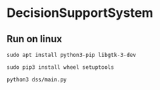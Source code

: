 # DecisionSupportSystem

## Run on linux

```
sudo apt install python3-pip libgtk-3-dev

sudo pip3 install wheel setuptools

python3 dss/main.py
```
